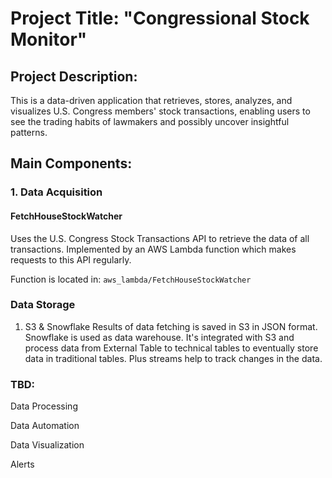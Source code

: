 # Project Title: "Congressional Stock Monitor"

## Project Description:

This is a data-driven application that retrieves, stores, analyzes, and visualizes U.S. Congress members' stock transactions, enabling users to see the trading habits of lawmakers and possibly uncover insightful patterns.

## Main Components:

### 1. Data Acquisition 

#### FetchHouseStockWatcher
Uses the U.S. Congress Stock Transactions API to retrieve the data of all transactions. 
Implemented by an AWS Lambda function which makes requests to this API regularly.

Function is located in: `aws_lambda/FetchHouseStockWatcher`

### Data Storage
1. S3 & Snowflake
Results of data fetching is saved in S3 in JSON format. Snowflake is used as data warehouse. It's integrated with S3 and process data from External Table to technical tables to eventually store data in traditional tables. Plus streams help to track changes in the data.


### TBD:
Data Processing

Data Automation

Data Visualization

Alerts